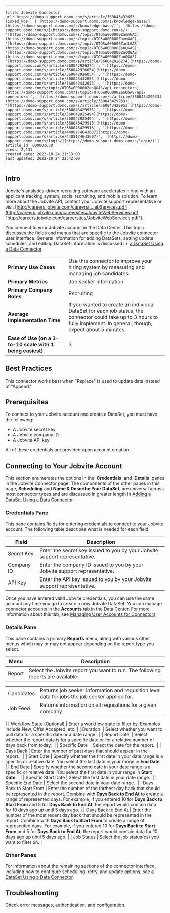 ---
    title: Jobvite Connector
    url: https://domo-support.domo.com/s/article/360043432653
    linked_kbs:  ['[https://domo-support.domo.com/s/knowledge-base/](https://domo-support.domo.com/s/knowledge-base/)', '[https://domo-support.domo.com/s/](https://domo-support.domo.com/s/)', '[https://domo-support.domo.com/s/topic/0TO5w000000ZammGAC](https://domo-support.domo.com/s/topic/0TO5w000000ZammGAC)', '[https://domo-support.domo.com/s/topic/0TO5w000000ZanLGAS](https://domo-support.domo.com/s/topic/0TO5w000000ZanLGAS)', '[https://domo-support.domo.com/s/topic/0TO5w000000ZaoQGAS](https://domo-support.domo.com/s/topic/0TO5w000000ZaoQGAS)', '[https://domo-support.domo.com/s/article/360042926274](https://domo-support.domo.com/s/article/360042926274)', '[https://domo-support.domo.com/s/article/360042926054](https://domo-support.domo.com/s/article/360042926054)', '[https://domo-support.domo.com/s/article/360043432653](https://domo-support.domo.com/s/article/360043432653)', '[https://domo-support.domo.com/s/topic/0TO5w000000ZaoQGAS/api-connectors](https://domo-support.domo.com/s/topic/0TO5w000000ZaoQGAS/api-connectors)', '[https://domo-support.domo.com/s/article/360043429933](https://domo-support.domo.com/s/article/360043429933)', '[https://domo-support.domo.com/s/article/360043429953](https://domo-support.domo.com/s/article/360043429953)', '[https://domo-support.domo.com/s/article/360042925494](https://domo-support.domo.com/s/article/360042925494)', '[https://domo-support.domo.com/s/article/360043429913](https://domo-support.domo.com/s/article/360043429913)', '[https://domo-support.domo.com/s/article/4408174643607](https://domo-support.domo.com/s/article/4408174643607)', '[https://domo-support.domo.com/s/login/](https://domo-support.domo.com/s/login/)']
    article_id: 000003638
    views: 2,131
    created_date: 2022-10-24 21:13:00
    last updated: 2022-10-24 22:42:00
    ---



Intro
-----


Jobvite's analytics-driven recruiting software accelerates hiring with an applicant tracking system, social recruiting, and mobile solution. To learn more about the Jobvite API, contact your Jobvite support representative or visit [http://careers.jobvite.com/careersit...ebServices.pdf](http://careers.jobvite.com/careersites/JobviteWebServices.pdf "http://careers.jobvite.com/careersites/JobviteWebServices.pdf").  


You connect to your Jobvite account in the Data Center. This topic discusses the fields and menus that are specific to the Jobvite connector user interface. General information for adding DataSets, setting update schedules, and editing DataSet information is discussed in  [a DataSet Using a Data Connector](/s/article/360042926274 "Adding a DataSet Using a Data Connector").




|  |  |
| --- | --- |
| **Primary Use Cases** | Use this connector to improve your hiring system by measuring and managing job candidates. |
| **Primary Metrics** | Job seeker information |
| **Primary Company Roles** | Recruiting |
| **Average Implementation Time** | If you wanted to create an individual DataSet for each job status, the connector could take up to 3 hours to fully implement. In general, though, expect about 5 minutes. |
| **Ease of Use (on a 1-to-10 scale with 1 being easiest)** | 3 |


Best Practices
--------------


This connector works best when "Replace" is used to update data instead of "Append."


Prerequisites
-------------


To connect to your Jobvite account and create a DataSet, you must have the following:


* A Jobvite secret key
* A Jobvite company ID
* A Jobvite API key


All of these credentials are provided upon account creation.


Connecting to Your Jobvite Account
----------------------------------


This section enumerates the options in the  **Credentials**  and  **Details**  panes in the Jobvite Connector page. The components of the other panes in this page, **Scheduling** and **Name & Describe Your DataSet**, are universal across most connector types and are discussed in greater length in [Adding a DataSet Using a Data Connector](/s/article/360042926274 "Adding a DataSet Using a Data Connector").


### Credentials Pane


This pane contains fields for entering credentials to connect to your Jobvite account. The following table describes what is needed for each field:  




| Field | Description |
| --- | --- |
| Secret Key | Enter the secret key issued to you by your Jobvite support representative. |
| Company ID | Enter the company ID issued to you by your Jobvite support representative. |
| API Key | Enter the API key issued to you by your Jobvite support representative. |


Once you have entered valid Jobvite credentials, you can use the same account any time you go to create a new Jobvite DataSet. You can manage connector accounts in the **Accounts** tab in the Data Center. For more information about this tab, see [Managing User Accounts for Connectors](/s/article/360042926054 "Managing User Accounts for Connectors").


### Details Pane


This pane contains a primary **Reports** menu, along with various other menus which may or may not appear depending on the report type you select.




| Menu | Description |
| --- | --- |
| Report | Select the Jobvite report you want to run. The following reports are available:

|  |  |
| --- | --- |
| Candidates | Returns job seeker information and requsition level data for jobs the job seeker applied for. |
| Job Feed | Returns information on all requisitions for a given company. |

 |
| Workflow State (Optional) | Enter a workflow state to filter by. Examples include New, Offer Accepted, etc. |
| Duration  | Select whether you want to pull data for a specific date or a date range.  |
| Report Date  | Select whether the report data is for a specific date or for a relative number of days back from today.  |
| Specific Date  | Select the date for the report.  |
| Days Back | Enter the number of past days that should appear in the report.   |
| Start Date | Specify whether the first date in your date range is a specific or relative date. You select the last date in your range in **End Date**.  |
| End Date | Specify whether the second date in your date range is a specific or relative date. You select the first date in your range in **Start Date**.   |
| Specific Start Date | Select the first date in your date range.  |
| Specific End Date | Select the second date in your date range.  |
| Days Back to Start From | Enter the number of the farthest day back that should be represented in the report. Combine with **Days Back to End At** to create a range of represented days.
For example, if you entered 10 for **Days Back to Start From** and 5 for **Days Back to End At**, the report would contain data for 10 days ago up until 5 days ago. |
| Days Back to End At | Enter the number of the most recent day back that should be represented in the report. Combine with **Days Back to Start From** to create a range of represented days.
For example, if you entered 10 for **Days Back to Start From** and 5 for **Days Back to End At**, the report would contain data for 10 days ago up until 5 days ago. |
| Job Status | Select the job status(es) you want to filter on. |


### Other Panes


For information about the remaining sections of the connector interface, including how to configure scheduling, retry, and update options, see [a DataSet Using a Data Connector](/s/article/360042926274 "Adding a DataSet Using a Data Connector").


Troubleshooting
---------------


Check error messages, authentication, and configuration.

